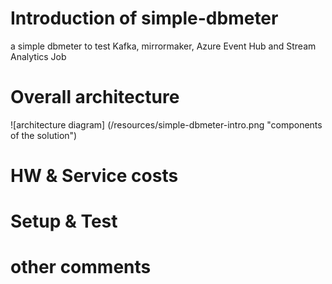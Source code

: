 # Introduction of simple-dbmeter
 a simple dbmeter to test Kafka, mirrormaker, Azure Event Hub and Stream Analytics Job

# Overall architecture
![architecture diagram] (/resources/simple-dbmeter-intro.png "components of the solution")
# HW & Service costs



# Setup & Test

# other comments 